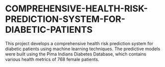 # COMPREHENSIVE-HEALTH-RISK-PREDICTION-SYSTEM-FOR-DIABETIC-PATIENTS
This project develops a comprehensive health risk prediction system for diabetic patients using  machine learning techniques. The predictive models were built using the Pima Indians Diabetes  Database, which contains various health metrics of 768 female patients. 
